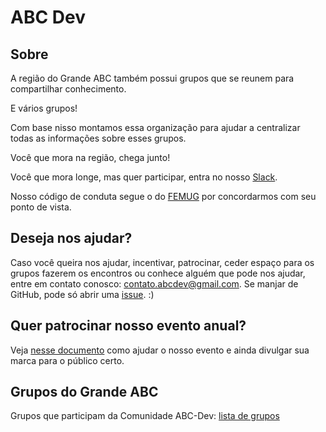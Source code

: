 # ABC Dev

## Sobre 

A região do Grande ABC também possui grupos que se reunem para compartilhar conhecimento.

E vários grupos!

Com base nisso montamos essa organização para ajudar a centralizar todas as informações sobre esses grupos.

Você que mora na região, chega junto!

Você que mora longe, mas quer participar, entra no nosso [Slack](https://github.com/abc-dev/slack).

Nosso código de conduta segue o do [FEMUG](https://github.com/femug/femug/blob/master/CODIGO-DE-CONDUTA.md) por concordarmos com seu ponto de vista.

## Deseja nos ajudar?

Caso você queira nos ajudar, incentivar, patrocinar, ceder espaço para os grupos fazerem os encontros ou conhece alguém que pode nos ajudar, entre em contato conosco: contato.abcdev@gmail.com. Se manjar de GitHub, pode só abrir uma [issue](https://github.com/abc-dev/sobre-nos/issues/new). :)

## Quer patrocinar nosso evento anual?

Veja [nesse documento](https://github.com/abc-dev/sobre-nos/blob/master/PATROCINE_APOIE_O_EVENTO.md) como ajudar o nosso evento e ainda divulgar sua marca para o público certo.

## Grupos do Grande ABC

Grupos que participam da Comunidade ABC-Dev: [lista de grupos](https://github.com/abc-dev/grupos)
